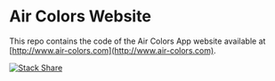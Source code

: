 # Air Colors Website

This repo contains the code of the Air Colors App website available at [http://www.air-colors.com](http://www.air-colors.com).

[![Stack Share](http://img.shields.io/badge/tech-stack-0690fa.svg?style=flat)](http://stackshare.io/benoitvallon/air-colors)

